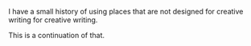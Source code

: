 I have a small history of using places that are not designed for creative writing for creative writing.

This is a continuation of that.
